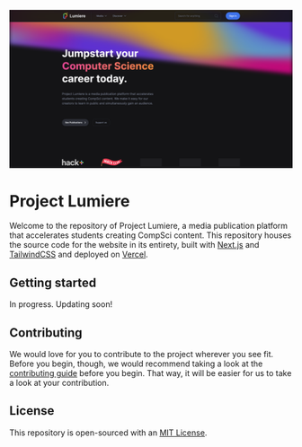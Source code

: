 ![](./public/images/index.png)

# Project Lumiere

Welcome to the repository of Project Lumiere, a media publication platform that accelerates students creating CompSci
content. This repository houses the source code for the website in its entirety, built with [Next.js](https://nextjs.org)
and [TailwindCSS](https://tailwindcss.com) and deployed on [Vercel](https://vercel.com).

## Getting started

In progress. Updating soon!

## Contributing

We would love for you to contribute to the project wherever you see fit. Before you begin, though, we would recommend
taking a look at the [contributing guide](https://github.com/project-lumiere/lumiere/blob/main/CONTRIBUTING.md)
before you begin. That way, it will be easier for us to take a look at your contribution.

## License

This repository is open-sourced with an [MIT License](https://github.com/project-lumiere/lumiere/blob/main/LICENSE).
